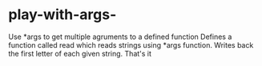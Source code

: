 # play-with-args-
Use *args to get multiple agruments to a defined function
Defines a function called read which reads strings using *args function.
Writes back the first letter of each given string.
That's it
